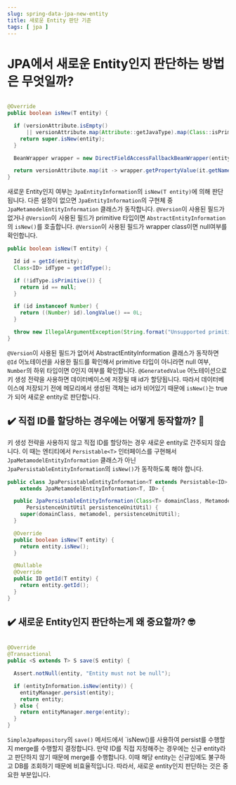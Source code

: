 ```yaml
---
slug: spring-data-jpa-new-entity
title: 새로운 Entity 판단 기준
tags: [ jpa ]
---
```


# JPA에서 새로운 Entity인지 판단하는 방법은 무엇일까?

```java

@Override
public boolean isNew(T entity) {

  if (versionAttribute.isEmpty()
      || versionAttribute.map(Attribute::getJavaType).map(Class::isPrimitive).orElse(false)) {
    return super.isNew(entity);
  }

  BeanWrapper wrapper = new DirectFieldAccessFallbackBeanWrapper(entity);

  return versionAttribute.map(it -> wrapper.getPropertyValue(it.getName()) == null).orElse(true);
}
```

새로운 Entity인지 여부는 `JpaEntityInformation`의 `isNew(T entity)`에 의해 판단됩니다. 다른 설정이 없으면
`JpaEntityInformation`의
구현체 중 `JpaMetamodelEntityInformation` 클래스가 동작합니다. `@Version`이 사용된 필드가 없거나 `@Version`이 사용된 필드가
primitive
타입이면 `AbstractEntityInformation`의 `isNew()`를 호출합니다. `@Version`이 사용된 필드가 wrapper class이면 null여부를
확인합니다.

```java
public boolean isNew(T entity) {

  Id id = getId(entity);
  Class<ID> idType = getIdType();

  if (!idType.isPrimitive()) {
    return id == null;
  }

  if (id instanceof Number) {
    return ((Number) id).longValue() == 0L;
  }

  throw new IllegalArgumentException(String.format("Unsupported primitive id type %s", idType));
}
```

`@Version`이 사용된 필드가 없어서 AbstractEntityInformation 클래스가 동작하면 `@Id` 어노테이션을 사용한 필드를 확인해서 primitive 타입이
아니라면
null 여부, `Number`의 하위 타입이면 0인지 여부를 확인합니다. `@GeneratedValue` 어노테이션으로 키 생성 전략을 사용하면 데이터베이스에 저장될 때 id가
할당됩니다. 따라서 데이터베이스에 저장되기 전에 메모리에서 생성된 객체는 id가 비어있기 때문에 `isNew()`는 true가 되어 새로운 entity로 판단합니다.

## ✔️ 직접 ID를 할당하는 경우에는 어떻게 동작할까? 🤔

키 생성 전략을 사용하지 않고 직접 ID를 할당하는 경우 새로운 entity로 간주되지 않습니다. 이 때는 엔티티에서 `Persistable<T>` 인터페이스를 구현해서
`JpaMetamodelEntityInformation` 클래스가 아닌 `JpaPersistableEntityInformation`의 `isNew()`가 동작하도록 해야 합니다.

```java
public class JpaPersistableEntityInformation<T extends Persistable<ID>, ID>
    extends JpaMetamodelEntityInformation<T, ID> {

  public JpaPersistableEntityInformation(Class<T> domainClass, Metamodel metamodel,
      PersistenceUnitUtil persistenceUnitUtil) {
    super(domainClass, metamodel, persistenceUnitUtil);
  }

  @Override
  public boolean isNew(T entity) {
    return entity.isNew();
  }

  @Nullable
  @Override
  public ID getId(T entity) {
    return entity.getId();
  }
}
```

## ✔️ 새로운 Entity인지 판단하는게 왜 중요할까? 🤓

```java

@Override
@Transactional
public <S extends T> S save(S entity) {

  Assert.notNull(entity, "Entity must not be null");

  if (entityInformation.isNew(entity)) {
    entityManager.persist(entity);
    return entity;
  } else {
    return entityManager.merge(entity);
  }
}
```

`SimpleJpaRepository`의 `save()` 메서드에서 `isNew()를 사용하여 persist를 수행할지 merge를 수행할지 결정합니다. 만약 ID를 직접
지정해주는
경우에는 신규 entity라고 판단하지 않기 때문에 merge를 수행합니다. 이때 해당 entity는 신규임에도 불구하고 DB를 조회하기 때문에 비효율적입니다. 따라서, 새로운
entity인지 판단하는 것은 중요한 부분입니다.